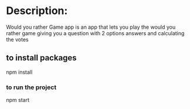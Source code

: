 # Description:
Would you rather Game app is an app that lets you play the would you rather game
giving you a question with 2 options answers 
and calculating the votes 

## to install packages 
npm install

### to run the project
npm start
